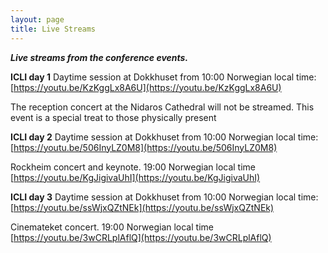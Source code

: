 ```yaml
---
layout: page
title: Live Streams
---
```



***Live streams from the conference events.***


**ICLI day 1**
Daytime session at Dokkhuset from 10:00 Norwegian local time:
[https://youtu.be/KzKggLx8A6U](https://youtu.be/KzKggLx8A6U)

The reception concert at the Nidaros Cathedral will not be streamed.
This event is a special treat to those physically present

**ICLI day 2**
Daytime session at Dokkhuset from 10:00 Norwegian local time:
[https://youtu.be/506InyLZ0M8](https://youtu.be/506InyLZ0M8)

Rockheim concert and keynote. 19:00 Norwegian local time
[https://youtu.be/KgJigivaUhI](https://youtu.be/KgJigivaUhI)

**ICLI day 3**
Daytime session at Dokkhuset from 10:00 Norwegian local time:
[https://youtu.be/ssWjxQZtNEk](https://youtu.be/ssWjxQZtNEk)

Cinemateket concert. 19:00 Norwegian local time
[https://youtu.be/3wCRLplAflQ](https://youtu.be/3wCRLplAflQ)
